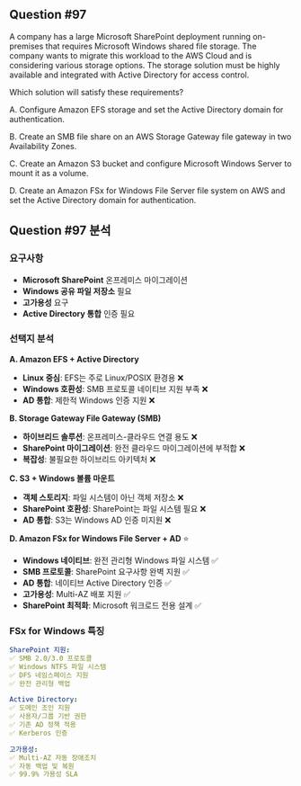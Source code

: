 ## Question #97
A company has a large Microsoft SharePoint deployment running on-premises that requires Microsoft Windows shared file storage. 
The company wants to migrate this workload to the AWS Cloud and is considering various storage options. 
The storage solution must be highly available and integrated with Active Directory for access control.

Which solution will satisfy these requirements?

A. Configure Amazon EFS storage and set the Active Directory domain for authentication.

B. Create an SMB file share on an AWS Storage Gateway file gateway in two Availability Zones.

C. Create an Amazon S3 bucket and configure Microsoft Windows Server to mount it as a volume.

D. Create an Amazon FSx for Windows File Server file system on AWS and set the Active Directory domain for authentication.

## Question #97 분석

### 요구사항
- **Microsoft SharePoint** 온프레미스 마이그레이션
- **Windows 공유 파일 저장소** 필요
- **고가용성** 요구
- **Active Directory 통합** 인증 필요

### 선택지 분석

**A. Amazon EFS + Active Directory**
- **Linux 중심**: EFS는 주로 Linux/POSIX 환경용 ❌
- **Windows 호환성**: SMB 프로토콜 네이티브 지원 부족 ❌
- **AD 통합**: 제한적 Windows 인증 지원 ❌

**B. Storage Gateway File Gateway (SMB)**
- **하이브리드 솔루션**: 온프레미스-클라우드 연결 용도 ❌
- **SharePoint 마이그레이션**: 완전 클라우드 마이그레이션에 부적합 ❌
- **복잡성**: 불필요한 하이브리드 아키텍처 ❌

**C. S3 + Windows 볼륨 마운트**
- **객체 스토리지**: 파일 시스템이 아닌 객체 저장소 ❌
- **SharePoint 호환성**: SharePoint는 파일 시스템 필요 ❌
- **AD 통합**: S3는 Windows AD 인증 미지원 ❌

**D. Amazon FSx for Windows File Server + AD** ⭐
- **Windows 네이티브**: 완전 관리형 Windows 파일 시스템 ✅
- **SMB 프로토콜**: SharePoint 요구사항 완벽 지원 ✅
- **AD 통합**: 네이티브 Active Directory 인증 ✅
- **고가용성**: Multi-AZ 배포 지원 ✅
- **SharePoint 최적화**: Microsoft 워크로드 전용 설계 ✅

### FSx for Windows 특징

```yaml
SharePoint 지원:
✅ SMB 2.0/3.0 프로토콜
✅ Windows NTFS 파일 시스템
✅ DFS 네임스페이스 지원
✅ 완전 관리형 백업

Active Directory:
✅ 도메인 조인 지원
✅ 사용자/그룹 기반 권한
✅ 기존 AD 정책 적용
✅ Kerberos 인증

고가용성:
✅ Multi-AZ 자동 장애조치
✅ 자동 백업 및 복원
✅ 99.9% 가용성 SLA
```
